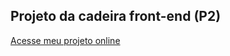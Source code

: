 ## Projeto da cadeira front-end (P2)
[Acesse meu projeto online](https://cauacrispimv.github.io/projeto-frontend-p2)
